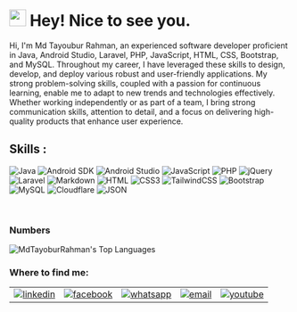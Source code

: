 <h1><img src="https://emojis.slackmojis.com/emojis/images/1531849430/4246/blob-sunglasses.gif?1531849430" width="30"/> Hey! Nice to see you.</h1>

Hi, I'm Md Tayoubur Rahman, an experienced software developer proficient in Java, Android Studio, Laravel, PHP, JavaScript, HTML, CSS, Bootstrap, and MySQL. Throughout my career, I have leveraged these skills to design, develop, and deploy various robust and user-friendly applications. My strong problem-solving skills, coupled with a passion for continuous learning, enable me to adapt to new trends and technologies effectively. Whether working independently or as part of a team, I bring strong communication skills, attention to detail, and a focus on delivering high-quality products that enhance user experience.

## Skills :
![Java](https://img.shields.io/badge/Java-007396?style=flat-square&logo=java&logoColor=white)
![Android SDK](https://img.shields.io/badge/Android%20SDK-3DDC84?style=flat-square&logo=android&logoColor=white)
![Android Studio](https://img.shields.io/badge/Android%20Studio-3DDC84?style=flat-square&logo=android-studio&logoColor=white)
![JavaScript](https://img.shields.io/badge/JavaScript-F7DF1E?style=flat-square&logo=javascript&logoColor=black)
![PHP](https://img.shields.io/badge/PHP-777BB4?style=flat-square&logo=php&logoColor=white)
![jQuery](https://img.shields.io/badge/jQuery-0769AD?style=flat-square&logo=jquery&logoColor=white)
![Laravel](https://img.shields.io/badge/Laravel-FF2D20?style=flat-square&logo=laravel&logoColor=white)
![Markdown](https://img.shields.io/badge/Markdown-000000?style=flat-square&logo=markdown&logoColor=white)
![HTML](https://img.shields.io/badge/HTML5-E34F26?style=flat-square&logo=html5&logoColor=white)
![CSS3](https://img.shields.io/badge/CSS3-1572B6?style=flat-square&logo=css3&logoColor=white)
![TailwindCSS](https://img.shields.io/badge/Tailwind_CSS-38B2AC?style=flat-square&logo=tailwind-css&logoColor=white)
![Bootstrap](https://img.shields.io/badge/Bootstrap-563D7C?style=flat-square&logo=bootstrap&logoColor=white)
![MySQL](https://img.shields.io/badge/MySQL-005C84?style=flat-square&logo=mysql&logoColor=white)
![Cloudflare](https://img.shields.io/badge/Cloudflare-F38020?style=flat-square&logo=Cloudflare&logoColor=white)
![JSON](https://img.shields.io/badge/JSON-000000?style=flat-square&logo=json&logoColor=white)

</br>

### Numbers

<!-- ![MdTayoburRahman's Stats](https://github-readme-stats.vercel.app/api?username=hasinhayder&theme=darcula&show_icons=true&hide_border=true&count_private=true)

![MdTayoburRahman's Streak](https://github-readme-streak-stats.herokuapp.com/?user=MdTayoburRahman&theme=darcula&hide_border=true) -->

![MdTayoburRahman's Top Languages](https://github-readme-stats.vercel.app/api/top-langs/?username=MdTayoburRahman&theme=darcula&show_icons=true&hide_border=true&layout=compact)

### Where to find me:
<table>
  <tr>
    <td align="center">
      <a href="https://linkedin.com/in/mdtayoburrahman" target="blank">
        <img src="https://img.icons8.com/color/48/000000/linkedin.png" alt="linkedin"/>
      </a>
    </td>
    <td align="center">
      <a href="https://www.facebook.com/MdTayoburRahmanKibrea" target="blank">
        <img src="https://img.icons8.com/color/48/000000/facebook.png" alt="facebook"/>
      </a>
    </td>
    <td align="center">
      <a href="https://wa.me/01717932348" target="blank">
        <img src="https://img.icons8.com/color/48/000000/whatsapp.png" alt="whatsapp"/>
      </a>
    </td>
    <td align="center">
      <a href="mailto:tayoburrahman119@gmail.com" target="blank">
        <img src="https://img.icons8.com/color/48/000000/gmail-new.png" alt="email"/>
      </a>
    </td>
    <td align="center">
      <a href="https://youtube.com/@codewithgolamkibrea" target="blank">
        <img src="https://img.icons8.com/color/48/000000/youtube-play.png" alt="youtube"/>
      </a>
    </td>
  </tr>
</table>

